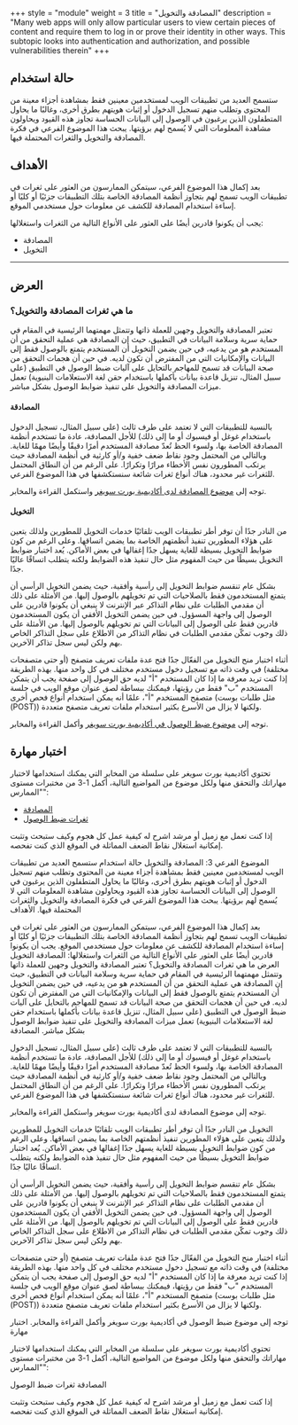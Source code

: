 +++
style = "module"
weight = 3
title = "المصادقة والتخويل"
description = "Many web apps will only allow particular users to view certain pieces of content and require them to log in or prove their identity in other ways. This subtopic looks into authentication and authorization, and possible vulnerabilities therein"
+++

## حالة استخدام

ستسمح العديد من تطبيقات الويب لمستخدمين معينين فقط بمشاهدة أجزاء معينة من المحتوى وتطلب منهم تسجيل الدخول أو إثبات هويتهم بطرق أخرى، وغالبًا ما يحاول المتطفلون الذين يرغبون في الوصول إلى البيانات الحساسة تجاوز هذه القيود ويحاولون مشاهدة المعلومات التي لا يُسمح لهم برؤيتها. يبحث هذا الموضوع الفرعي في فكرة المصادقة والتخويل والثغرات المحتملة فيها.

## الأهداف

بعد إكمال هذا الموضوع الفرعي، سيتمكن الممارسون من العثور على ثغرات في تطبيقات الويب تسمح لهم بتجاوز أنظمة المصادقة الخاصة بتلك التطبيقات جزئيًا أو كليًا أو إساءة استخدام المصادقة للكشف عن معلومات حول مستخدمي الموقع.

يجب أن يكونوا قادرين أيضًا على العثور على الأنواع التالية من الثغرات واستغلالها:

- المصادقة
- التخويل

---
## العرض
### ما هي ثغرات المصادقة والتخويل؟

تعتبر المصادقة والتخويل وجهين للعملة ذاتها وتتمثل مهمتهما الرئيسية في المقام في حماية سرية وسلامة البيانات في التطبيق، حيث إن المصادقة هي عملية التحقق من أن المستخدم هو من يدعيه، في حين يضمن التخويل أن المستخدم يتمتع بالوصول فقط إلى البيانات والإمكانيات التي من المفترض أن تكون لديه. في حين أن هجمات التحقق من صحة البيانات قد تسمح للمهاجم بالتحايل على آليات ضبط الوصول في التطبيق (على سبيل المثال، تنزيل قاعدة بيانات بأكملها باستخدام حقن لغة الاستعلامات البنيوية) تعمل ميزات المصادقة والتخويل على تنفيذ ضوابط الوصول بشكل مباشر. 

#### المصادقة

بالنسبة للتطبيقات التي لا تعتمد على طرف ثالث (على سبيل المثال، تسجيل الدخول باستخدام غوغل أو فيسبوك أو ما إلى ذلك) للأجل المصادقة، عادة ما تستخدم أنظمة المصادقة الخاصة بها، ولسوء الحظ تُعدّ مصادقة المستخدم أمرًا دقيقًا وأيضًا مهمًا للغاية. وبالتالي من المحتمل وجود نقاط ضعف خفية و/أو كارثية في أنظمة المصادقة حيث يرتكب المطورون نفس الأخطاء مرارًا وتكرارًا. على الرغم من أن النطاق المحتمل للثغرات غير محدود، هناك أنواع ثغرات شائعة سنستكشفها في هذا الموضوع الفرعي.

توجه إلى [موضوع المصادقة لدى أكاديمية بورت سويغر](https://portswigger.net/web-security/authentication) واستكمل القراءة والمخابر.

#### التخويل

من النادر جدًا أن توفر أطر تطبيقات الويب تلقائيًا خدمات التخويل للمطورين ولذلك يتعين على هؤلاء المطورين تنفيذ أنظمتهم الخاصة بما يضمن اتساقها. وعلى الرغم من كون ضوابط التخويل بسيطة للغاية يسهل جدًا إغفالها في بعض الأماكن. يُعد اختبار ضوابط التخويل بسيطًا من حيث المفهوم مثل حال تنفيذ هذه الضوابط ولكنه يتطلب اتساقًا عاليًا جدًا. 

بشكل عام تنقسم ضوابط التخويل إلى رأسية وأفقية، حيث يضمن التخويل الرأسي أن يتمتع المستخدمون فقط بالصلاحيات التي تم تخويلهم بالوصول إليها. من الأمثلة على ذلك أن مقدمي الطلبات على نظام التذاكر عبر الإنترنت لا ينبغي أن يكونوا قادرين على الوصول إلى واجهة المسؤول. في حين يضمن التخويل الأفقي أن يكون المستخدمون قادرين فقط على الوصول إلى البيانات التي تم تخويلهم بالوصول إليها. من الأمثلة على ذلك وجوب تمكّن مقدمي الطلبات في نظام التذاكر من الاطلاع على سجل التذاكر الخاص بهم ولكن ليس سجل تذاكر الآخرين.

أثناء اختبار منح التخويل من الفعّال جدًا فتح عدة ملفات تعريف متصفح (أو حتى متصفحات مختلفة) في وقت ذاته مع تسجيل دخول مستخدم مختلف في كل واحد منها. بهذه الطريقة إذا كنت تريد معرفة ما إذا كان المستخدم "أ" لديه حق الوصول إلى صفحة يجب أن يتمكن المستخدم "ب" فقط من رؤيتها، فيمكنك ببساطة لصق عنوان موقع الويب في جلسة متصفح المستخدم "أ"، علمًا أنه يمكن استخدام أنواع فحص أخرى (مثل طلبات بوست (POST)) ولكنها لا يزال من الأسرع بكثير استخدام ملفات تعريف متصفح متعددة.

توجه إلى [موضوع ضبط الوصول في أكاديمية بورت سويغر](https://portswigger.net/web-security/access-control) وأكمل القراءة والمخابر.

## اختبار مهارة


تحتوي أكاديمية بورت سويغر على سلسلة من المخابر التي يمكنك استخدامها لاختبار مهاراتك والتحقق منها ولكل موضوع من المواضيع التالية، أكمل 1-3 من مختبرات مستوى "الممارس":

- [المصادقة](https://portswigger.net/web-security/all-labs#authentication)
- [ثغرات ضبط الوصول](https://portswigger.net/web-security/all-labs#access-control-vulnerabilities)

إذا كنت تعمل مع زميل أو مرشد اشرح له كيفية عمل كل هجوم وكيف ستبحث وتثبت إمكانية استغلال نقاط الضعف المماثلة في الموقع الذي كنت تفحصه.


الموضوع الفرعي 3: المصادقة والتخويل
حالة استخدام
ستسمح العديد من تطبيقات الويب لمستخدمين معينين فقط بمشاهدة أجزاء معينة من المحتوى وتطلب منهم تسجيل الدخول أو إثبات هويتهم بطرق أخرى، وغالبًا ما يحاول المتطفلون الذين يرغبون في الوصول إلى البيانات الحساسة تجاوز هذه القيود ويحاولون مشاهدة المعلومات التي لا يُسمح لهم برؤيتها. يبحث هذا الموضوع الفرعي في فكرة المصادقة والتخويل والثغرات المحتملة فيها.
الأهداف 

بعد إكمال هذا الموضوع الفرعي، سيتمكن الممارسون من العثور على ثغرات في تطبيقات الويب تسمح لهم بتجاوز أنظمة المصادقة الخاصة بتلك التطبيقات جزئيًا أو كليًا أو إساءة استخدام المصادقة للكشف عن معلومات حول مستخدمي الموقع.
يجب أن يكونوا قادرين أيضًا على العثور على الأنواع التالية من الثغرات واستغلالها:
المصادقة
التخويل
العرض 
ما هي ثغرات المصادقة والتخويل؟
تعتبر المصادقة والتخويل وجهين للعملة ذاتها وتتمثل مهمتهما الرئيسية في المقام في حماية سرية وسلامة البيانات في التطبيق، حيث إن المصادقة هي عملية التحقق من أن المستخدم هو من يدعيه، في حين يضمن التخويل أن المستخدم يتمتع بالوصول فقط إلى البيانات والإمكانيات التي من المفترض أن تكون لديه. في حين أن هجمات التحقق من صحة البيانات قد تسمح للمهاجم بالتحايل على آليات ضبط الوصول في التطبيق (على سبيل المثال، تنزيل قاعدة بيانات بأكملها باستخدام حقن لغة الاستعلامات البنيوية) تعمل ميزات المصادقة والتخويل على تنفيذ ضوابط الوصول بشكل مباشر. 
المصادقة 

بالنسبة للتطبيقات التي لا تعتمد على طرف ثالث (على سبيل المثال، تسجيل الدخول باستخدام غوغل أو فيسبوك أو ما إلى ذلك) للأجل المصادقة، عادة ما تستخدم أنظمة المصادقة الخاصة بها، ولسوء الحظ تُعدّ مصادقة المستخدم أمرًا دقيقًا وأيضًا مهمًا للغاية. وبالتالي من المحتمل وجود نقاط ضعف خفية و/أو كارثية في أنظمة المصادقة حيث يرتكب المطورون نفس الأخطاء مرارًا وتكرارًا. على الرغم من أن النطاق المحتمل للثغرات غير محدود، هناك أنواع ثغرات شائعة سنستكشفها في هذا الموضوع الفرعي.

توجه إلى موضوع المصادقة لدى أكاديمية بورت سويغر واستكمل القراءة والمخابر.

التخويل 
من النادر جدًا أن توفر أطر تطبيقات الويب تلقائيًا خدمات التخويل للمطورين ولذلك يتعين على هؤلاء المطورين تنفيذ أنظمتهم الخاصة بما يضمن اتساقها. وعلى الرغم من كون ضوابط التخويل بسيطة للغاية يسهل جدًا إغفالها في بعض الأماكن. يُعد اختبار ضوابط التخويل بسيطًا من حيث المفهوم مثل حال تنفيذ هذه الضوابط ولكنه يتطلب اتساقًا عاليًا جدًا. 

بشكل عام تنقسم ضوابط التخويل إلى رأسية وأفقية، حيث يضمن التخويل الرأسي أن يتمتع المستخدمون فقط بالصلاحيات التي تم تخويلهم بالوصول إليها. من الأمثلة على ذلك أن مقدمي الطلبات على نظام التذاكر عبر الإنترنت لا ينبغي أن يكونوا قادرين على الوصول إلى واجهة المسؤول. في حين يضمن التخويل الأفقي أن يكون المستخدمون قادرين فقط على الوصول إلى البيانات التي تم تخويلهم بالوصول إليها. من الأمثلة على ذلك وجوب تمكّن مقدمي الطلبات في نظام التذاكر من الاطلاع على سجل التذاكر الخاص بهم ولكن ليس سجل تذاكر الآخرين.

أثناء اختبار منح التخويل من الفعّال جدًا فتح عدة ملفات تعريف متصفح (أو حتى متصفحات مختلفة) في وقت ذاته مع تسجيل دخول مستخدم مختلف في كل واحد منها. بهذه الطريقة إذا كنت تريد معرفة ما إذا كان المستخدم "أ" لديه حق الوصول إلى صفحة يجب أن يتمكن المستخدم "ب" فقط من رؤيتها، فيمكنك ببساطة لصق عنوان موقع الويب في جلسة متصفح المستخدم "أ"، علمًا أنه يمكن استخدام أنواع فحص أخرى (مثل طلبات بوست (POST)) ولكنها لا يزال من الأسرع بكثير استخدام ملفات تعريف متصفح متعددة.

توجه إلى موضوع ضبط الوصول في أكاديمية بورت سويغر وأكمل القراءة والمخابر.
اختبار مهارة

تحتوي أكاديمية بورت سويغر على سلسلة من المخابر التي يمكنك استخدامها لاختبار مهاراتك والتحقق منها ولكل موضوع من المواضيع التالية، أكمل 1-3 من مختبرات مستوى "الممارس":

المصادقة
ثغرات ضبط الوصول

إذا كنت تعمل مع زميل أو مرشد اشرح له كيفية عمل كل هجوم وكيف ستبحث وتثبت إمكانية استغلال نقاط الضعف المماثلة في الموقع الذي كنت تفحصه.

